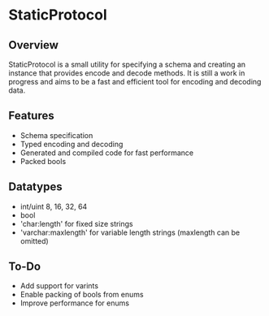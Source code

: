 # StaticProtocol

## Overview
StaticProtocol is a small utility for specifying a schema and creating an instance that provides encode and decode methods. It is still a work in progress and aims to be a fast and efficient tool for encoding and decoding data.

## Features
- Schema specification
- Typed encoding and decoding
- Generated and compiled code for fast performance
- Packed bools

## Datatypes
- int/uint 8, 16, 32, 64
- bool
- 'char:length' for fixed size strings
- 'varchar:maxlength' for variable length strings (maxlength can be omitted)

## To-Do
- Add support for varints
- Enable packing of bools from enums
- Improve performance for enums